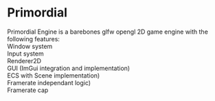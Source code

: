 # Primordial
Primordial Engine is a barebones glfw opengl 2D game engine with the following features:<br />
Window system<br />
Input system<br />
Renderer2D<br />
GUI (ImGui integration and implementation)<br />
ECS with Scene implementation)<br />
Framerate independant logic)<br />
Framerate cap
